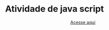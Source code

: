 # Atividade de java script

<div align=center>
     <a href=""> <img src=""></a>
</div>




<div align=center>
     <a href="https://ezequielboucher.github.io/javascript/"> Acesse aqui</a>
</div
